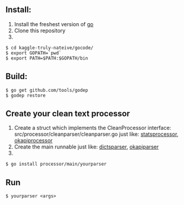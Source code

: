 ## Install:
1. Install the freshest version of [go](https://golang.org/doc/install)
2. Clone this repository
3. 
```console
$ cd kaggle-truly-nateive/gocode/
$ export GOPATH=`pwd`
$ export PATH=$PATH:$GOPATH/bin
```

## Build:
```console
$ go get github.com/tools/godep
$ godep restore
```

## Create your clean text processor
1. Create a struct which implements the CleanProcessor interface: src/processor/cleanparser/cleanparser.go just like: 
[statsprocessor](https://github.com/csizsek/kaggle-truly-native/blob/master/gocode/src/processor/cleanparser/statsprocessor.go), [okapiprocessor](https://github.com/csizsek/kaggle-truly-native/blob/master/gocode/src/processor/cleanparser/okapiprocessor.go)
2. Create the main runnable just like: [dictsparser](https://github.com/csizsek/kaggle-truly-native/blob/master/gocode/src/processor/main/dictparser/dictparser.go), [okapiparser](https://github.com/csizsek/kaggle-truly-native/blob/master/gocode/src/processor/main/okapiparser/okapiparser.go)
3. 
```console
$ go install processor/main/yourparser
```

## Run
```console
$ yourparser <args>
```
